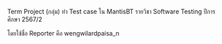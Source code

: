 Term Project (กลุ่ม) ทำ Test case ใน MantisBT
รายวิชา Software Testing ปีการศึกษา 2567/2

โดยใช้ชื่อ Reporter คือ wengwilardpaisa_n
